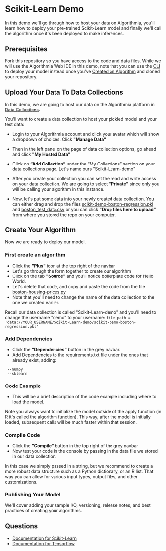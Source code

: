 # Scikit-Learn Demo

In this demo we'll go through how to host your data on Algorithmia, you'll learn how to deploy your pre-trained Scikit-Learn model and finally we'll call the algorithm once it's been deployed to make inferences.

## Prerequisites 

Fork this repository so you have access to the code and data files. While we will use the Algorithmia Web IDE in this demo, note that you can use the [CLI](https://algorithmia.com/developers/clients/cli/) to deploy your model instead once you've [Created an Algorithm](https://algorithmia.com/developers/algorithm-development/languages/python/#create-an-algorithm) and cloned your repository.

## Upload Your Data To Data Collections

In this demo, we are going to host our data on the Algorithmia platform in [Data Collections](https://algorithmia.com/developers/data/hosted/). 

You'll want to create a data collection to host your pickled model and your test data: 

- Login to your Algorithmia account and click your avatar which will show a dropdown of choices. Click **"Manage Data"**

- Then in the left panel on the page of data collection options, go ahead and click **"My Hosted Data"**

- Click on **“Add Collection”** under the “My Collections” section on your data collections page. Let's name ours "Scikit-Learn-demo"

- After you create your collection you can set the read and write access on your data collection. We are going to select **"Private"** since only you will be calling your algorithm in this instance. 

- Now, let's put some data into your newly created data collection. You can either drag and drop the files [scikit-demo-boston-regression.pkl](sample-apps/algo-dev-demo/scikit-learn-demo/data/scikit-demo-boston-regression.pkl) and [boston_test_data.csv](sample-apps/algo-dev-demo/scikit-learn-demo/data/boston_test_data.csv) or you can click **"Drop files here to upload"** from where you stored the repo on your computer.

## Create Your Algorithm

Now we are ready to deploy our model.

### First create an algorithm
- Click the **"Plus"** icon at the top right of the navbar
- Let's go through the form together to create our algorithm
- Click on the tab **"Source"** and you'll notice boilerplate code for Hello World.
- Let's delete that code, and copy and paste the code from the file [boston-housing-prices.py](sample-apps/algo-dev-demo/scikit-learn-demo/demo/boston-housing-prices.py)
- Note that you'll need to change the name of the data collection to the one we created earlier. 

Recall our data collection is called "Scikit-Learn-demo" and you'll need to change the username "demo" to your username:
`file_path = 'data://YOUR_USERNAME/Scikit-Learn-demo/scikit-demo-boston-regression.pkl'`

### Add Dependencies
- Click the **"Dependencies"** button in the grey navbar.
- Add Dependencies to the requirements.txt file under the ones that already exist, adding:
```
 --numpy
 --sklearn
```
 
### Code Example
- This will be a brief description of the code example including where to load the model. 

Note you always want to initialize the model outside of the apply function (in R it's called the algorithm function). This way, after the model is initially loaded, subsequent calls will be much faster within that session.

### Compile Code
- Click the **"Compile"** button in the top right of the grey navbar
- Now test your code in the console by passing in the data file we stored in our data collection.

In this case we simply passed in a string, but we recommend to create a more robust data structure such as a Python dictionary, or an R list. That way you can allow for various input types, output files, and other customizations.

### Publishing Your Model
We'll cover adding your sample I/O, versioning, release notes, and best practices of creating your algorithms.

## Questions

- [Documentation for Scikit-Learn](https://algorithmia.com/developers/algorithm-development/model-guides/scikit/)
- [Documentation for Tensorflow](https://algorithmia.com/developers/algorithm-development/model-guides/tensorflow/)

